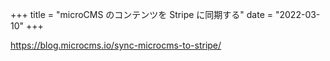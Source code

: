 +++
title = "microCMS のコンテンツを Stripe に同期する"
date = "2022-03-10"
+++

<https://blog.microcms.io/sync-microcms-to-stripe/>
